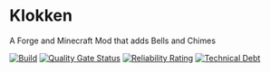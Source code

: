 # Klokken
A Forge and Minecraft Mod that adds Bells and Chimes

[![Build](https://github.com/AeronicaMC/Klokken/workflows/Build/badge.svg?branch=1.12)](https://github.com/AeronicaMC/Klokken/actions?query=workflow%3ABuild)
[![Quality Gate Status](https://sonarcloud.io/api/project_badges/measure?project=net.aeronica.mods.klokken%3AKlokken&metric=alert_status)](https://sonarcloud.io/dashboard?id=net.aeronica.mods.klokken%3AKlokken)
[![Reliability Rating](https://sonarcloud.io/api/project_badges/measure?project=net.aeronica.mods.klokken%3AKlokken&metric=reliability_rating)](https://sonarcloud.io/dashboard?id=net.aeronica.mods.klokken%3AKlokken)
[![Technical Debt](https://sonarcloud.io/api/project_badges/measure?project=net.aeronica.mods.klokken%3AKlokken&metric=sqale_index)](https://sonarcloud.io/dashboard?id=net.aeronica.mods.klokken%3AKlokken)
